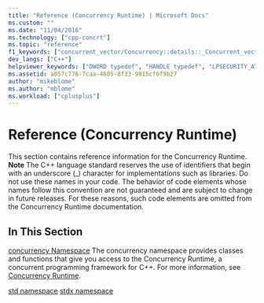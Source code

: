 ```yaml
---
title: "Reference (Concurrency Runtime) | Microsoft Docs"
ms.custom: ""
ms.date: "11/04/2016"
ms.technology: ["cpp-concrt"]
ms.topic: "reference"
f1_keywords: ["concurrent_vector/Concurrency::details::_Concurrent_vector_base_v4::_My_segment", "agents/Concurrency::details::_Dynamic_array::_Swap", "concurrent_queue/Concurrency::details::_Concurrent_queue_base_v4::_Allocate_page", "agents/Concurrency::_Non_greedy_node::_Consume_received_message", "concurrent_vector/Concurrency::details::_Concurrent_vector_base_v4::_Internal_grow", "agents/Concurrency::target_block::_M_pFilter", "agents/Concurrency::_receive_impl", "agents/Concurrency::details::_Async_send_queue::_Count", "agents/Concurrency::target_block::_M_fDeclineMessages", "concrt/Concurrency::details::_TaskCollectionBase::_S_nonNull", "concurrent_vector/Concurrency::details::_Concurrent_vector_base_v4::_Internal_capacity", "concrt/Concurrency::details::_Chore::m_pFunction", "agents/Concurrency::_Non_greedy_node::_Reset", "agents/Concurrency::_try_receive_impl", "concrt/Concurrency::details::_Subatomic::operator--", "agents/Concurrency::_Non_greedy_node::propagate_message", "agents/Concurrency::_Greedy_node::propagate_to_any_targets", "concrt/Concurrency::details::_ReaderWriterLock::_ReaderWriterLock", "concurrent_vector/Concurrency::details::_Vector_iterator::operator[]", "ppl/Concurrency::_Parallel_for_each_forward_impl", "agents/Concurrency::_Join_node::reserve_message", "concrt/Concurrency::details::_Subatomic_impl::_Decrement", "concurrent_vector/Concurrency::details::_Vector_iterator::operator++", "concrt/Concurrency::details::_TaskCollectionBase::_CancelState", "concrt/Concurrency::details::_Subatomic_impl", "concurrent_vector/Concurrency::details::_Concurrent_vector_base_v4::_Internal_throw_exception", "agents/Concurrency::_Non_greedy_node::accept_message", "concrt/Concurrency::details::_SpinWait::_DoYield", "concrt/Concurrency::details::_NonReentrantBlockingLock::_TryAcquire", "concurrent_vector/Concurrency::details::_Vector_iterator::operator--", "agents/Concurrency::network_link_registry::_Next_index", "ppl/Concurrency::_Worker_proxy::_Receive_range", "concurrent_vector/Concurrency::details::_Concurrent_vector_base_v4::_Internal_compact", "ppl/_UnrealizedChore", "agents/Concurrency::_Non_greedy_node::_Non_greedy_node", "concurrent_queue/Concurrency::details::_Concurrent_queue_base_v4::_Deallocate_page", "agents/Concurrency::_Source_link_iterator", "agents/Concurrency::details::_Queue::_M_ppTail", "agents/Concurrency::_Source_link_iterator::operator=", "agents/Concurrency::details::_Dynamic_array", "concrt/Concurrency::details::_NonReentrantBlockingLock", "agents/Concurrency::details::_Dynamic_array::_Push_back", "concrt/Concurrency::details::_ReaderWriterLock::_AcquireWrite", "concurrent_vector/Concurrency::details::_Allocator_base::_Allocator_base", "concrt/Concurrency::details::_ReentrantBlockingLock::_Release", "concurrent_vector/Concurrency::details::_Concurrent_vector_base_v4::_Internal_clear", "concurrent_vector/Concurrency::details::_Allocator_base::_My_allocator", "concrt/Concurrency::details::_TaskCollectionBase::_S_structured", "agents/Concurrency::ISource::_Invoke_link_source", "concrt/Concurrency::details::_NonReentrantPPLLock::_Acquire", "agents/Concurrency::details::_Queue::_M_count", "concrt/Concurrency::details::_ReaderWriterLock::_Scoped_lock_read", "agents/Concurrency::_Network_link_iterator", "ppl/Concurrency::_Range::_Get_last_iteration", "concurrent_queue/Concurrency::details::_Concurrent_queue_base_v4::_Internal_throw_exception", "concurrent_queue/Concurrency::details::_Concurrent_queue_iterator", "agents/Concurrency::_Reserving_node", "concrt/Concurrency::details::_TaskCollectionBase::_S_localCancel", "concrt/Concurrency::details::_Timer::_Timer", "concrt/Concurrency::details::_TaskCollectionBase::_M_pException", "agents/Concurrency::source_block::_M_pReservedFor", "agents/Concurrency::_Join_node::propagate_message", "concurrent_vector/Concurrency::details::_Concurrent_vector_base_v4::_Segment_size", "concrt/Concurrency::details::_Timer::_Start", "concrt/Concurrency::details::_AllocBase::operator delete[]", "ppl/Concurrency::_Parallel_chunk_helper_invoke", "agents/Concurrency::multi_link_registry::_Next_index", "concrt/Concurrency::details::_UnrealizedChore::_UnrealizedChore", "concurrent_vector/Concurrency::details::_Vector_iterator::operator+=", "ppl/Concurrency::_Parallel_chunk_impl", "concrt/Concurrency::details::_NonReentrantPPLLock::_Scoped_lock", "concrt/Concurrency::details::_ReaderWriterLock::_TryAcquireWrite", "LPSECURITY_ATTRIBUTES", "agents/Concurrency::single_link_registry::_Next_index", "concrt/Concurrency::details::_NonReentrantPPLLock::_Release", "concrt/Concurrency::details::_SpinWait", "agents/Concurrency::details::_Async_send_queue", "agents/Concurrency::_Join_node::consume_message", "concrt/Concurrency::details::_NonReentrantBlockingLock::~_NonReentrantBlockingLock", "agents/Concurrency::_Reserving_node::accept_message", "concrt/Concurrency::details::_ReentrantBlockingLock::_ReentrantBlockingLock", "concrt/Concurrency::details::_SpinLock::~_SpinLock", "concurrent_vector/Concurrency::details::_Concurrent_vector_base_v4::_Segment_index_of", "concrt/HRESULT", "concurrent_vector/Concurrency::details::_Concurrent_vector_base_v4::_Pointers_per_long_table", "concurrent_queue/Concurrency::details::_Micro_queue::_Tail_page", "agents/Concurrency::_Greedy_node::~_Greedy_node", "agents/Concurrency::_Reserving_node::propagate_message", "concrt/Concurrency::details::_ReaderWriterLock::_AcquireRead", "concrt/Concurrency::details::_Chore::_Chore", "concrt/Concurrency::details::_SpinWait::_NumberOfSpins", "concrt/Concurrency::details::_TaskCollectionBase::_S_reserved", "concrt/Concurrency::details::_TaskCollection::_IsCanceling", "agents/Concurrency::_Reserving_node::_Reset", "ppl/Concurrency::_Parallel_for_each_chunk", "agents/Concurrency::_Non_greedy_node::_Order_node_base", "agents/Concurrency::_Reserving_node::~_Reserving_node", "concrt/Concurrency::details::_Chore::_DestructionHelper", "agents/Concurrency::_Order_node_base::_Create_send_message", "concrt/Concurrency::details::_TaskCollection::_Schedule", "concurrent_queue/Concurrency::details::_Concurrent_queue_iterator_base_v4::~_Concurrent_queue_iterator_base_v4", "concurrent_vector/Concurrency::details::_Concurrent_vector_base_v4::_Internal_grow_by", "concrt/Concurrency::critical_section::_Acquire_lock", "concrt/Concurrency::details::_SpinWait::_ShouldSpinAgain", "concrt/Concurrency::details::_TaskCollectionBase::_InliningDepth", "concurrent_queue/Concurrency::details::_Concurrent_queue_iterator_base_v4::_Concurrent_queue_iterator_base_v4", "concrt/Concurrency::details::_TaskCollectionBase::_S_cancelStarted", "concrt/Concurrency::details::_SpinCount::_Value", "concrt/Concurrency::details::_TaskCollectionBase::_TaskCollectionBaseState", "concrt/Concurrency::details::_ReaderWriterLock::_Scoped_lock", "concurrent_queue/Concurrency::details::_Micro_queue", "concurrent_queue/Concurrency::details::_Concurrent_queue_iterator::operator->", "concrt/Concurrency::details::_TaskCollectionBase", "concrt/Concurrency::details::_SpinWait::_M_currentYield", "agents/Concurrency::_Order_node_base::~_Order_node_base", "concrt/Concurrency::details::_UnrealizedChore::_InvokeBridge", "concurrent_queue/Concurrency::details::_Concurrent_queue_iterator_base_v4::_Assign", "concurrent_queue/Concurrency::details::_Concurrent_queue_iterator::_Concurrent_queue_iterator", "concurrent_queue/Concurrency::details::_Concurrent_queue_rep", "agents/Concurrency::details::_Async_send_queue::_Async_send_queue", "agents/Concurrency::_Reserving_node::_Order_node_base", "agents/Concurrency::_Order_node_base::resume_propagation", "concurrent_vector/Concurrency::details::_Concurrent_vector_base_v4::_My_vector_allocator_ptr", "concrt/Concurrency::details::_InternalDeleteHelper", "concrt/Concurrency::details::_MallocaHolder::~_MallocaHolder", "concrt/Concurrency::details::_TaskCollectionBase::_RaisedException", "agents/Concurrency::_Greedy_node::_Order_node_base", "concrt/Concurrency::details::_TaskCollection::_IsMarkedForAbnormalExit", "concrt/Concurrency::details::_ReaderWriterLock", "agents/Concurrency::_Greedy_node::accept_message", "ppl/Concurrency::_Task_handle_base_with_dtor::_Task_handle_base_with_dtor", "concrt/Concurrency::details::_StructuredTaskCollection::_StructuredTaskCollection", "concurrent_vector/Concurrency::details::_Vector_iterator::operator->", "concrt/Concurrency::details::_Subatomic::_CompareAndSwap", "concurrent_vector/Concurrency::details::_Concurrent_vector_base_v4::_Internal_segments_table", "agents/Concurrency::_Order_node_base", "ppl/Concurrency::_Parallel_for_impl", "concrt/Concurrency::details::_UnrealizedChore::_OwningCollection", "concrt/Concurrency::details::_AllocBase", "agents/Concurrency::source_block::_M_connectedTargets", "concrt/Concurrency::details::_UnrealizedChore::_InternalAlloc", "agents/Concurrency::target_block::_M_messageProcessor", "agents/Concurrency::propagator_block::_M_pFilter", "agents/Concurrency::_Greedy_node::_Reset", "concrt/Concurrency::details::_SpinWait::_M_state", "agents/Concurrency::details::_Runtime_object::_AllocBase", "agents/Concurrency::source_block::_M_messageProcessor", "agents/Concurrency::details::_Queue::~_Queue", "concrt/Concurrency::details::_UnrealizedChore", "agents/Concurrency::details::_Queue::_Count", "agents/Concurrency::_Join_node::release_message", "concrt/Concurrency::details::_Subatomic::operator++", "concurrent_queue/Concurrency::details::_Concurrent_queue_iterator::operator*", "concrt/Concurrency::details::_TaskCollectionBase::_S_cancelException", "concurrent_queue/Concurrency::details::_Micro_queue::_Pop", "concrt/Concurrency::details::_Subatomic_impl::_LoadWithAquire", "concrt/Concurrency::details::_UnrealizedChore::_SetDetached", "concrt/Concurrency::details::_UnrealizedChore::_SetRuntimeOwnsLifetime", "concurrent_vector/Concurrency::details::_Concurrent_vector_base_v4::_My_first_block", "agents/Concurrency::_Greedy_node", "concrt/Concurrency::details::_TaskCollectionBase::_PerformedInlineCancel", "concrt/Concurrency::details::_ReentrantBlockingLock::_Scoped_lock", "agents/Concurrency::_Order_node_base::_Order_node_base", "concrt/Concurrency::details::_SpinWait::_Reset", "agents/Concurrency::details::_Queue::_Is_head", "concrt/Concurrency::reader_writer_lock::_Acquire_lock", "agents/Concurrency::details::_Dynamic_array::_Clear", "concrt/Concurrency::details::_StructuredTaskCollection::_IsCanceling", "concrt/Concurrency::details::_TaskCollectionBase::_TaskCollectionBase", "concrt/Concurrency::details::_TaskCollectionBase::_SafeGetParent", "concrt/Concurrency::details::_TaskCollectionBase::_S_cancelShotdownOwner", "concrt/Concurrency::details::_TaskCollectionBase::_M_pOwningContext", "ppl/Concurrency::_Range::_Range", "concrt/Concurrency::details::_ReentrantPPLLock::_ReentrantPPLLock", "agents/Concurrency::details::_Runtime_object::_M_id", "concurrent_vector/Concurrency::details::_Vector_iterator::operator-", "concurrent_queue/Concurrency::details::_Concurrent_queue_iterator_base_v4::_My_item", "concrt/Concurrency::details::_Timer", "concrt/Concurrency::details::_TaskCollection::_TaskCollectionBase", "concurrent_queue/Concurrency::details::_Concurrent_queue_base_v4", "agents/_Runtime_object", "concrt/Concurrency::details::_NonReentrantBlockingLock::_Release", "ppl/Concurrency::_Worker_proxy::~_Worker_proxy", "concurrent_vector/Concurrency::details::_Concurrent_vector_base_v4::_Concurrent_vector_base_v4", "ppl/Concurrency::_Worker_proxy::_Send_range", "agents/Concurrency::details::_Dynamic_array::operator=", "ppl/Concurrency::_Task_handle_base_with_dtor", "concrt/Concurrency::details::_TaskCollectionBase::_IsMarkedForCancellation", "agents/Concurrency::_Non_greedy_node", "agents/Concurrency::agent::_M_status", "concurrent_vector/Concurrency::details::_Vector_iterator::_Vector_iterator", "concurrent_vector/Concurrency::details::_Vector_iterator::operator+", "concurrent_vector/Concurrency::details::_Concurrent_vector_base_v4::_Internal_grow_segment", "agents/Concurrency::_Unwrap", "concrt/Concurrency::details::_ReaderWriterLock::_ReleaseWrite", "ppl/Concurrency::_Range::_Number_of_iterations", "concrt/Concurrency::details::_MallocaHolder", "concrt/Concurrency::details::_StructuredTaskCollection::_CancelStolenContexts", "agents/Concurrency::details::_Dynamic_array::~_Dynamic_array", "concurrent_vector/Concurrency::details::_Vector_iterator", "concurrent_queue/Concurrency::details::_Concurrent_queue_iterator_base_v4::_Advance", "agents/Concurrency::_Join_node::propagate_to_any_targets", "ppl/_Type", "concrt/Concurrency::details::_UnrealizedChore::_Chore", "concrt/Concurrency::details::_Subatomic_impl::_FetchAndAdd", "agents/Concurrency::_Source_link_iterator::operator*", "concurrent_queue/Concurrency::details::_Concurrent_queue_iterator_base_v4", "ppl/Concurrency::_Range::_M_current_iteration", "ppl/Concurrency::_Parallel_chunk_helper::operator()", "concurrent_vector/Concurrency::details::_Concurrent_vector_base_v4::_Internal_resize", "ppl/Concurrency::_Worker_proxy::_Is_helper_registered", "concrt/Concurrency::details::_ReentrantPPLLock::_Acquire", "concurrent_vector/Concurrency::details::_Concurrent_vector_base_v4::_Segment_t", "concrt/Concurrency::details::_ReentrantPPLLock::_Scoped_lock", "ppl/Concurrency::_Task_handle_base_with_dtor::_Task_handle_base", "DWORD", "concurrent_queue/Concurrency::details::_Concurrent_queue_base_v4::_Internal_empty", "concrt/Concurrency::details::_TaskCollection::_Wait", "agents/Concurrency::_Order_node_base::consume_message", "concrt/Concurrency::details::_SpinLock", "ppl/Concurrency::_Parallel_chunk_helper::_Parallel_chunk_helper", "concrt/Concurrency::details::_Subatomic", "concrt/Concurrency::SchedulerPolicy::_ValidateConcRTPolicy", "agents/Concurrency::_Non_greedy_node::propagate_to_any_targets", "ppl/Concurrency::_Range::_Set_last_iteration", "concrt/Concurrency::details::_TaskCollectionBase::_RethrowException", "agents/Concurrency::_Join_node", "concrt/Concurrency::details::_Subatomic_impl::_StoreWithRelease", "concrt/Concurrency::details::_Timer::~_Timer", "concrt/Concurrency::details::_TaskCollection::_M_event", "ppl/Concurrency::_Worker_proxy::_Disable_intrusive_steal", "ppl/Concurrency::_Worker_proxy::_Enable_intrusive_steal", "agents/Concurrency::network_link_registry::_Get_element", "agents/Concurrency::details::_Async_send_queue::_Remove", "concrt/Concurrency::details::_Subatomic::operator _Ty", "agents/Concurrency::details::_Runtime_object", "concrt/Concurrency::details::_SpinWait::_M_currentSpin", "ppl/Concurrency::_Range::_M_last_iteration", "concrt/Concurrency::details::_ReentrantLock::_TryAcquire", "agents/Concurrency::_Order_node_base::_M_pSendMessage", "concrt/Concurrency::details::_TaskCollection::_Cancel", "ppl/Concurrency::_Parallel_for_each_helper::_Parallel_for_each_helper", "ppl/Concurrency::_Worker_proxy", "concurrent_queue/Concurrency::details::_Concurrent_queue_rep::_Tail_counter", "concrt/Concurrency::details::_TaskCollectionBase::_Exception", "concrt/Concurrency::details::_TaskCollectionBase::_M_inliningDepth", "agents/Concurrency::details::_Dynamic_array::operator[]", "agents/Concurrency::source_block::_M_reservedId", "concrt/Concurrency::details::_NonReentrantPPLLock", "ppl/Concurrency::_Parallel_chunk_helper_invoke::_Invoke", "agents/Concurrency::_Join_node::~_Join_node", "concrt/Concurrency::details::_Chore", "concrt/Concurrency::details::_TaskCollection", "concrt/Concurrency::details::_ReaderWriterLock::_HasWriteLock", "concrt/Concurrency::details::_SpinWait::_SetSpinCount", "ppl/Concurrency::_Range::_Set_current_iteration", "concrt/Concurrency::details::_AllocBase::operator new[]", "concrt/Concurrency::details::_ReentrantLock::_ReentrantLock", "agents/Concurrency::_Source_link_iterator::operator++", "concrt/Concurrency::details::_AllocBase::operator delete", "ppl/Concurrency::_Task_handle_base_with_dtor::~_Task_handle_base_with_dtor", "concurrent_vector/Concurrency::concurrent_vector::_Internal_vector_base", "concrt/Concurrency::details::_TaskCollectionBase::_M_completedStolenChores", "agents/Concurrency::target_block::_M_connectedSources", "concrt/Concurrency::details::_ReaderWriterLock::_FlushWriteOwners", "concurrent_queue/Concurrency::details::_Micro_queue::_Head_page", "concrt/Concurrency::details::_TaskCollectionBase::_M_inlineFlags", "concurrent_queue/Concurrency::details::_Concurrent_queue_base_v4::_Page", "agents/Concurrency::_Non_greedy_node::_Reserve_received_message", "concrt/Concurrency::details::_SpinWait::_SpinState", "agents/Concurrency::_Order_node_base::_M_pReceiveMessage", "concrt/Concurrency::details::_TaskCollectionBase::_S_cancelBitsMask", "concurrent_vector/Concurrency::details::_Concurrent_vector_base_v4::_My_storage", "concurrent_queue/Concurrency::details::_Concurrent_queue_iterator::_Concurrent_queue_iterator_base_v4", "HRESULT", "ppl/Concurrency::_Range::_Send_range", "concrt/Concurrency::details::_TaskCollectionBase::_FinishCancelState", "concurrent_vector/Concurrency::details::_Concurrent_vector_base_v4::_Pointers_per_short_table", "concrt/LPSECURITY_ATTRIBUTES", "agents/Concurrency::_Order_node_base::propagator_block", "agents/Concurrency::ISource::_Invoke_unlink_source", "concrt/Concurrency::Context::_SpinYield", "concurrent_queue/Concurrency::details::_Micro_queue::_Head_counter", "concurrent_queue/Concurrency::details::_Concurrent_queue_base_v4::_Concurrent_queue_base_v4", "concrt/Concurrency::details::_SpinWait::_SpinWait", "concurrent_queue/_Concurrent_queue_base_v4", "agents/Concurrency::details::_Async_send_queue::_Dequeue", "agents/Concurrency::details::_Queue::_Peek", "concrt/Concurrency::details::_Subatomic_impl::_CompareAndSwap", "concrt/Concurrency::details::_TaskCollectionBase::_S_notInlined", "concurrent_vector/Concurrency::details::_Concurrent_vector_base_v4::_Default_initial_segments", "agents/Concurrency::_Non_greedy_node::_Release_received_message", "concurrent_queue/Concurrency::details::_Concurrent_queue_base_v4::_Internal_pop_if_present", "agents/Concurrency::propagator_block::_M_fDeclineMessages", "concurrent_vector/Concurrency::details::_Concurrent_vector_base_v4", "agents/Concurrency::_Reserving_node::propagate_to_any_targets", "agents/Concurrency::details::_Queue::_Enqueue", "concrt/Concurrency::details::_NonReentrantBlockingLock::_Acquire", "concurrent_vector/Concurrency::details::_Concurrent_vector_base_v4::_Internal_copy", "concurrent_queue/Concurrency::details::_Concurrent_queue_base_v4::_Item_size", "concrt/Concurrency::details::_Subatomic::operator=", "concurrent_queue/Concurrency::details::_Concurrent_queue_rep::_N_queue", "agents/Concurrency::_Network_link_iterator::operator++", "concrt/Concurrency::details::_ReentrantPPLLock::_Release", "concurrent_vector/Concurrency::details::_Concurrent_vector_base_v4::_Internal_push_back", "ppl/Concurrency::_Task_handle_base", "ppl/Concurrency::_Range::_Get_current_iteration", "agents/Concurrency::details::_Dynamic_array::_Size", "agents/Concurrency::_Network_link_iterator::operator*", "agents/Concurrency::_Network_link_iterator::operator=", "concrt/Concurrency::details::_SpinWait::_M_yieldFunction", "concurrent_queue/Concurrency::details::_Concurrent_queue_base_v4::_Internal_finish_clear", "concrt/Concurrency::details::_UnrealizedChore::_Invoke", "concurrent_queue/Concurrency::details::_Concurrent_queue_rep::_Array", "concurrent_vector/Concurrency::details::_Concurrent_vector_base_v4::_Internal_swap", "concrt/Concurrency::details::_TaskCollectionBase::_S_cancelNone", "agents/Concurrency::multi_link_registry::_Get_element", "concrt/Concurrency::details::_SpinWait::_SpinOnce", "concurrent_vector/Concurrency::details::_Concurrent_vector_base_v4::~_Concurrent_vector_base_v4", "agents/Concurrency::details::_Async_send_queue::_Peek", "concrt/Concurrency::details::_TaskCollection::~_TaskCollection", "concrt/Concurrency::details::_ReentrantLock::_Acquire", "concurrent_vector/Concurrency::details::_Allocator_base", "ppl/Concurrency::_Parallel_chunk_helper", "concrt/Concurrency::details::_MallocaHolder::_MallocaHolder", "concrt/Concurrency::details::_StructuredTaskCollection", "concrt/Concurrency::details::_TaskCollectionStatus", "agents/Concurrency::_Reserving_node::_Reserving_node", "concurrent_vector/_Allocator_base", "concrt/Concurrency::details::_AllocBase::operator new", "concurrent_queue/Concurrency::details::_Concurrent_queue_base_v4::_Internal_size", "concurrent_queue/Concurrency::details::_Concurrent_queue_base_v4::~_Concurrent_queue_base_v4", "concurrent_vector/Concurrency::details::_Concurrent_vector_base_v4::_Internal_grow_to_at_least_with_result", "concrt/Concurrency::details::_TaskCollectionBase::_M_unpoppedChores", "concurrent_queue/Concurrency::details::_Concurrent_queue_base_v4::_Items_per_page", "agents/Concurrency::_Network_link_iterator::_Network_link_iterator", "concrt/Concurrency::details::_SpinCount", "ppl/Concurrency::_Get_num_chunks", "concrt/Concurrency::details::_NonReentrantPPLLock::_NonReentrantPPLLock", "ppl/Concurrency::_Task_handle_base::_Task_handle_base", "concrt/Concurrency::details::_Subatomic_impl::_Increment", "agents/Concurrency::_Join_node::link_target_notification", "concrt/Concurrency::details::_SpinCount::_Initialize", "concrt/HANDLE", "agents/Concurrency::_Join_node::accept_message", "concrt/Concurrency::details::_ReentrantLock::_Release", "concurrent_queue/Concurrency::details::_Micro_queue::_Page_mutex_flag", "agents/Concurrency::details::_Queue::_Remove", "concrt/Concurrency::details::_TaskCollection::_TaskCollection", "concurrent_vector/Concurrency::details::_Concurrent_vector_base_v4::_Internal_truncate", "concurrent_queue/Concurrency::details::_Concurrent_queue_rep::_Choose", "concrt/Concurrency::details::_StructuredTaskCollection::~_StructuredTaskCollection", "concurrent_queue/Concurrency::details::_Concurrent_queue_rep::_Head_counter", "ppl/Concurrency::_Task_handle_base::operator()", "ppl/Concurrency::_Parallel_for_each_helper", "concrt/Concurrency::details::_StructuredTaskCollection::_Schedule", "concrt/Concurrency::details::_TaskCollectionBase::_S_cancelDeferredShootdownOwner", "agents/Concurrency::_Source_link_iterator::operator[]", "concurrent_vector/Concurrency::details::_Concurrent_vector_base_v4::_My_early_size", "ppl/Concurrency::_Parallel_for_each_impl", "concrt/Concurrency::details::_ReentrantBlockingLock::_TryAcquire", "concrt/Concurrency::details::_TaskCollectionBase::_WillInterruptForPendingCancel", "concrt/Concurrency::details::_ReentrantPPLLock", "agents/Concurrency::message_processor::_Process_incoming_message_wrapper", "concurrent_queue/Concurrency::details::_Concurrent_queue_iterator::operator++", "agents/Concurrency::_Order_node_base::_M_index", "concurrent_vector/Concurrency::details::_Concurrent_vector_base_v4::_Internal_reserve", "agents/Concurrency::_Order_node_base::reserve_message", "concrt/Concurrency::details::_ReaderWriterLock::_ReleaseRead", "ppl/Concurrency::_Parallel_for_each_helper::_Size", "concrt/Concurrency::details::_UnrealizedChore::_AllocBase", "concrt/Concurrency::critical_section::_Flush_current_owner", "ppl/Concurrency::_Parallel_invoke_impl", "concrt/Concurrency::details::_TaskCollection::_RunAndWait", "agents/Concurrency::_Non_greedy_node::~_Non_greedy_node", "agents/Concurrency::details::_Queue::_Queue", "concrt/Concurrency::details::_TaskCollectionBase::_IsStructured", "agents/Concurrency::details::_Runtime_object::_GetId", "concurrent_vector/Concurrency::details::_Vector_iterator::operator*", "ppl/Concurrency::_Worker_proxy::_Worker_proxy", "ppl/Concurrency::_Worker_proxy::_Set_done", "concrt/Concurrency::details::_StructuredTaskCollection::_RunAndWait", "concurrent_vector/Concurrency::details::_Vector_iterator::operator-=", "concurrent_queue/Concurrency::details::_Concurrent_queue_rep::_Index", "agents/Concurrency::_Greedy_node::_Greedy_node", "concrt/Concurrency::details::_NonReentrantBlockingLock::_Scoped_lock", "concurrent_queue/Concurrency::details::_Concurrent_queue_base_v4::_Internal_push", "concrt/Concurrency::details::_SpinCount::_S_spinCount", "ppl/Concurrency::_Range", "agents/_Timer", "agents/Concurrency::_Source_link_iterator::operator->", "concurrent_queue/Concurrency::details::_Micro_queue::_Push", "concrt/Concurrency::details::_StructuredTaskCollection::_Wait", "concrt/Concurrency::details::_ReentrantBlockingLock::~_ReentrantBlockingLock", "agents/Concurrency::single_link_registry::_Get_element", "agents/Concurrency::_Order_node_base::value", "concurrent_vector/Concurrency::details::_Concurrent_vector_base_v4::_Segment_base", "concrt/Concurrency::details::_ReentrantLock", "agents/Concurrency::_Join_node::propagator_block", "agents/Concurrency::_Order_node_base::release_message", "agents/Concurrency::_Source_link_iterator::~_Source_link_iterator", "concrt/DWORD", "agents/Concurrency::details::_Queue", "concrt/Concurrency::details::_TaskCollectionBase::_MarkCancellation", "agents/Concurrency::details::_Queue::_Dequeue", "concrt/Concurrency::details::_Subatomic::_FetchAndAdd", "concrt/Concurrency::details::_TaskCollectionBase::_Interrupt", "concrt/Concurrency::details::_TaskCollectionBase::_OwningContext", "HANDLE", "agents/Concurrency::_Order_node_base::link_target_notification", "agents/Concurrency::details::_Runtime_object::_Runtime_object", "ppl/Concurrency::_Parallel_for_each_helper::operator()", "agents/Concurrency::_Join_node::resume_propagation", "concrt/Concurrency::details::_StructuredTaskCollection::_Cancel", "concurrent_queue/Concurrency::details::_Micro_queue::_Tail_counter", "concrt/Concurrency::details::_ReentrantBlockingLock::_Acquire", "agents/Concurrency::details::_Queue::_AllocBase", "concurrent_vector/Concurrency::details::_Concurrent_vector_base_v4::_Internal_assign", "agents/Concurrency::_Order_node_base::has_value", "concurrent_queue/Concurrency::details::_Concurrent_queue_iterator::operator=", "concurrent_vector/_Concurrent_vector_base_v4", "ppl/Concurrency::_Task_handle_base_selector", "concrt/Concurrency::details::_UnrealizedChore::_CheckTaskCollection", "concrt/Concurrency::details::_ReentrantBlockingLock", "agents/Concurrency::details::_Queue::_M_pHead", "agents/Concurrency::_Greedy_node::propagate_message", "concrt/Concurrency::details::_Subatomic::operator+=", "agents/Concurrency::_Join_node::_Join_node", "agents/Concurrency::details::_Dynamic_array::_Dynamic_array", "agents/Concurrency::_Order_node_base::_Initialize_order_node", "concurrent_vector/Concurrency::details::_Concurrent_vector_base_v4::_Segment_base_index_of", "ppl/Concurrency::_Range::_Steal_range", "agents/Concurrency::_Order_node_base::_Reset", "concrt/Concurrency::details::_NonReentrantBlockingLock::_NonReentrantBlockingLock", "concrt/Concurrency::details::_ReentrantLock::_Scoped_lock", "concrt/Concurrency::details::_TaskCollectionBase::_IsAbnormalExit", "agents/Concurrency::propagator_block::_M_connectedSources", "concrt/Concurrency::details::_TaskCollectionBase::_RaisedCancel", "agents/Concurrency::_Source_link_iterator::_Source_link_iterator", "agents/Concurrency::details::_Async_send_queue::_Enqueue", "concrt/Concurrency::details::_SpinLock::_SpinLock", "concrt/Concurrency::details::_StructuredTaskCollection::_TaskCollectionBase", "concrt/Concurrency::details::_Timer::_Stop", "concrt/Concurrency::details::_TaskCollectionBase::_M_pParent", "agents/Concurrency::_Network_link_iterator::operator->"]
dev_langs: ["C++"]
helpviewer_keywords: ["DWORD typedef", "HANDLE typedef", "LPSECURITY_ATTRIBUTES typedef", "HRESULT typedef"]
ms.assetid: a057c776-7caa-4605-8f33-9815cf6f9b27
author: "mikeblome"
ms.author: "mblome"
ms.workload: ["cplusplus"]
---
```

# Reference (Concurrency Runtime)
This section contains reference information for the Concurrency Runtime.
**Note**
The C++ language standard reserves the use of identifiers that begin with an underscore (_) character for implementations such as libraries. Do not use these names in your code. The behavior of code elements whose names follow this convention are not guaranteed and are subject to change in future releases. For these reasons, such code elements are omitted from the Concurrency Runtime documentation.

## In This Section
[concurrency Namespace](concurrency-namespace.md)
The concurrency namespace provides classes and functions that give you access to the Concurrency Runtime, a concurrent programming framework for C++. For more information, see [Concurrency Runtime](../concurrency-runtime.md).

[std namespace](std-namespace.md)
[stdx namespace](stdx-namespace.md)


